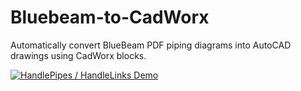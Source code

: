 # Bluebeam-to-CadWorx

Automatically convert BlueBeam PDF piping diagrams into AutoCAD drawings using CadWorx blocks.

[![HandlePipes / HandleLinks Demo](https://i9.ytimg.com/vi_webp/zY4Qv_BVafY/mq1.webp?sqp%253DCODD0awG%2526rs%253DAOn4CLCIe4T5ud0bmqR8OhbDZuOLnfn2yg)](https://youtu.be/zY4Qv_BVafY "HandlePipes / HandleLinks Demo")
